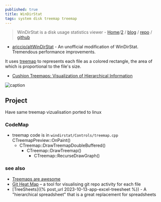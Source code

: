 ```yaml
---
published: true
title: WinDirStat
tags: system disk treemap treemap
---
```

> WinDirStat is a disk usage statistics viewer - [Home](https://windirstat.net/)/[2](https://www.wikiwand.com/en/WinDirStat#Source_code) / [blog](https://blog.windirstat.net/) / [repo](https://osdn.net/projects/windirstat/#) / [github](https://github.com/windirstat/windirstat)

- [ ariccio/altWinDirStat](https://github.com/ariccio/altWinDirStat) - An unofficial modification of WinDirStat. Tremendous performance improvements.

It uses [treemap](https://www.data-to-viz.com/graph/treemap.html) to represents each file as a colored rectangle, the area of which is proportional to the file's size.

- [Cushion Treemaps: Visualization of Hierarchical Information](https://www.win.tue.nl/~wstahw/publications/papers/ctm.pdf)

![caption](https://windirstat.net/images/windirstat.jpg)

## Project

Have same treemap vizualisation ported to linux

### CodeMap
- treemap code is in `windirstat/Controls/treemap.cpp` CTreemapPreview::OnPaint()
	- CTreemap::DrawTreemapDoubleBuffered()
    	- CTreemap::DrawTreemap()
			- CTreemap::RecurseDrawGraph()


### see also
- [	Treemaps are awesome](https://news.ycombinator.com/item?id=36868940)
- [  Git Heat Map](https://news.ycombinator.com/item?id=34563851) – a tool for visualising git repo activity for each file
- [TreeSheets]({% post_url 2023-10-13-app-excel-treesheet %}) - A "hierarchical spreadsheet" that is a great replacement for spreadsheets
